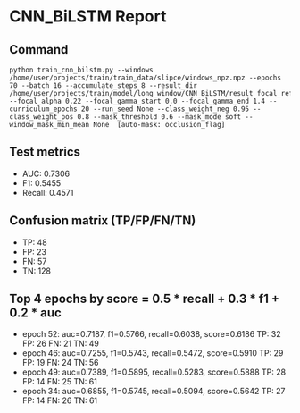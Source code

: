 # CNN_BiLSTM Report

## Command
```
python train_cnn_bilstm.py --windows /home/user/projects/train/train_data/slipce/windows_npz.npz --epochs 70 --batch 16 --accumulate_steps 8 --result_dir /home/user/projects/train/model/long_window/CNN_BiLSTM/result_focal_refine/cw04_fg01 --focal_alpha 0.22 --focal_gamma_start 0.0 --focal_gamma_end 1.4 --curriculum_epochs 20 --run_seed None --class_weight_neg 0.95 --class_weight_pos 0.8 --mask_threshold 0.6 --mask_mode soft --window_mask_min_mean None  [auto-mask: occlusion_flag]
```

## Test metrics
- AUC: 0.7306
- F1: 0.5455
- Recall: 0.4571
## Confusion matrix (TP/FP/FN/TN)
- TP: 48
- FP: 23
- FN: 57
- TN: 128

## Top 4 epochs by score = 0.5 * recall + 0.3 * f1 + 0.2 * auc
- epoch 52: auc=0.7187, f1=0.5766, recall=0.6038, score=0.6186  TP: 32 FP: 26 FN: 21 TN: 49
- epoch 46: auc=0.7255, f1=0.5743, recall=0.5472, score=0.5910  TP: 29 FP: 19 FN: 24 TN: 56
- epoch 49: auc=0.7389, f1=0.5895, recall=0.5283, score=0.5888  TP: 28 FP: 14 FN: 25 TN: 61
- epoch 34: auc=0.6855, f1=0.5745, recall=0.5094, score=0.5642  TP: 27 FP: 14 FN: 26 TN: 61
